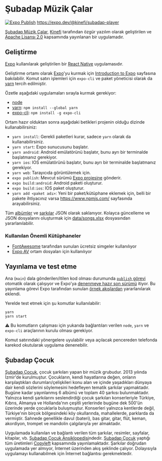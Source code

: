 # Şubadap Müzik Çalar

[![Expo Publish](https://github.com/kinefi/subadap-player/actions/workflows/main.yml/badge.svg?branch=main)](https://github.com/kinefi/subadap-player/actions/workflows/main.yml) <https://expo.dev/@kinefi/subadap-player>

[Şubadap Müzik Çalar](https://github.com/kinefi/subadap-player), [Kinefi](https://github.com/kinefi) tarafından özgür yazılım olarak geliştirilen ve [Apache Lisansı 2.0](./LICENSE) kapsamında yayınlanan bir uygulamadır. 

## Geliştirme

[Expo](https://expo.dev/) kullanılarak geliştirilen bir [React Native](https://reactnative.dev/) uygulamasıdır.

Geliştirme ortamı olarak [Expo](https://expo.dev/)'yu kurmak için [Introduction to Expo](https://docs.expo.dev/) sayfasına bakılabilir. Komut satırı işlemleri için `expo-cli` ve paket yöneticisi olarak da [yarn](https://yarnpkg.com/) tercih edilmiştir.

Özetle aşağıdaki uygulamaları sırayla kurmak gerekiyor:
- [node](https://nodejs.org/en/download/)
- [yarn](https://classic.yarnpkg.com/en/docs/install): `npm install --global yarn`
- [expo-cli](https://docs.expo.dev/workflow/expo-cli/): `npm install -g expo-cli`

Ortam hazır olduktan sonra aşağıdaki betikleri projenin olduğu dizinde kullanabilirsiniz:

- `yarn install`: Gerekli paketleri kurar, sadece `yarn` olarak da kullanabilirsiniz.
- `yarn start`: Expo sunucusunu başlatır.
- `yarn android`: Android emülatörünü başlatır, bunu ayrı bir terminalde başlatmanız gerekiyor.
- `yarn ios`: IOS emülatörünü başlatır, bunu ayrı bir terminalde başlatmanız gerekiyor.
- `yarn web`: Tarayıcıda görüntülemek için.
- `expo publish`: Mevcut sürümü [Expo projesine](https://expo.dev/@kinefi/subadap-player) gönderir.
- `expo build:android`: Android paketi oluşturur.
- `expo build:ios`: IOS paket oluşturur.
- `yarn add <paket adı>`: Yeni bir paket/kütüphane eklemek için, belli bir pakete ihtiyacınız varsa <https://www.npmjs.com/> sayfasında arayabilirsiniz.

Tüm [albümler](./data/albums.json) ve [şarkılar](./data/songs.json) JSON olarak saklanıyor. Kolayca güncelleme ve JSON dosyalarını oluşturmak için [data/songs.xlsx](./data/songs.xlsx) dosyasından yararlanılabilir.

### Kullanılan Önemli Kütüphaneler

- [FontAwesome](https://github.com/FortAwesome/react-native-fontawesome) tarafından sunulan ücretsiz simgeler kullanılıyor
- [Expo AV](https://docs.expo.dev/versions/latest/sdk/av/) ortam dosyaları için kullanılıyor

## Yayınlama ve test etme

Ana (`main`) dala gönderilen/itilen kod olması durumunda [`publish` görevi](.github/workflows/main.yml#L7) otomatik olarak çalışıyor ve Expo'ya [denenmeye hazır son sürümü](https://expo.io/@kinefi/subadap-player) itiyor. Bu yayınlama görevi Expo tarafından sunulan [örnek akışlardan](https://github.com/expo/expo-github-action#example-workflows) yararlanılarak eklendi.

Yerelde test etmek için şu komutlar kullanılabilir:

```
yarn
yarn start
```
⚠️ Bu komutların çalışması için yukarıda bağlantıları verilen `node`, `yarn` ve `expo-cli` araçlarının kurulu olması gerekiyor.

Komut satırındaki yönergelere uyulabilir veya açılacak pencereden telefonda karekod okutularak uygulama denenebilir.

## Şubadap Çocuk

[Şubadap Çocuk](https://subadapcocuk.org), çocuk şarkıları yapan bir müzik grubudur. 2013 yılında İzmir'de kurulmuştur. Çocukların, kendi hayatlarına değen, onların karşılaştıkları durumları/çelişkileri konu alan ve içinde yaşadıkları dünyaya dair kendi sözlerini söylemesini hedefleyen tematik şarkılar yapmaktadır. Bugüne kadar yayınlanmış 6 albümü ve toplam 40 şarkısı bulunmaktadır. Yalnızca kendi şarkılarını seslendirdiği çocuk şarkıları konserleriyle Türkiye, Kıbrıs, Almanya ve Hollanda'nın çeşitli yerlerinde bugüne dek 500'ün üzerinde yerde çocuklarla buluşmuştur. Konserleri yalnızca kentlerde değil, Türkiye'nin birçok bölgesindeki köy okullarında, mahallelerde, parklarda da vermiştir. Sahnede genellikle davul (bateri), bas gitar, gitar, flüt, keman, akordiyon, trompet ve mandolin çalgılarıyla yer almaktadır.

Uygulamada kullanılan ve bağlantı verilen tüm şarkılar, resimler, sayfalar, kitaplar, vb. [Şubadap Çocuk Ansiklopedisi](http://ansiklopedi.subadapcocuk.org/index.php/%C5%9Eubadap_%C3%87ocuk_Ansiklopedisi)ndedir. [Şubadap Çocuk](https://subadapcocuk.org) yaptığı tüm üretimleri [Copyleft](http://ansiklopedi.subadapcocuk.org/index.php/Copyleft) kapsamında yayınlamaktadır. Şarkılar doğrudan uygulamada yer almıyor, İnternet üzerinden akış şeklinde çalıyor. Dolayısıyla uygulamayı kullanabilmek için İnternet bağlantısı gerekmektedir.
